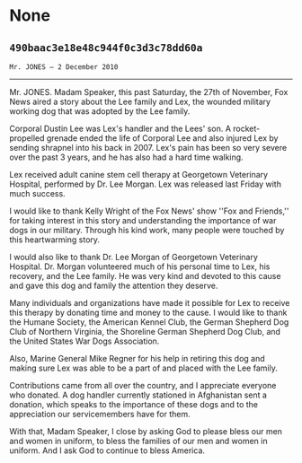 # None
## `490baac3e18e48c944f0c3d3c78dd60a`
`Mr. JONES — 2 December 2010`

---


Mr. JONES. Madam Speaker, this past Saturday, the 27th of November, 
Fox News aired a story about the Lee family and Lex, the wounded 
military working dog that was adopted by the Lee family.

Corporal Dustin Lee was Lex's handler and the Lees' son. A rocket-
propelled grenade ended the life of Corporal Lee and also injured Lex 
by sending shrapnel into his back in 2007. Lex's pain has been so very 
severe over the past 3 years, and he has also had a hard time walking.



Lex received adult canine stem cell therapy at Georgetown Veterinary 
Hospital, performed by Dr. Lee Morgan. Lex was released last Friday 
with much success.

I would like to thank Kelly Wright of the Fox News' show ''Fox and 
Friends,'' for taking interest in this story and understanding the 
importance of war dogs in our military. Through his kind work, many 
people were touched by this heartwarming story.

I would also like to thank Dr. Lee Morgan of Georgetown Veterinary 
Hospital. Dr. Morgan volunteered much of his personal time to Lex, his 
recovery, and the Lee family. He was very kind and devoted to this 
cause and gave this dog and family the attention they deserve.

Many individuals and organizations have made it possible for Lex to 
receive this therapy by donating time and money to the cause. I would 
like to thank the Humane Society, the American Kennel Club, the German 
Shepherd Dog Club of Northern Virginia, the Shoreline German Shepherd 
Dog Club, and the United States War Dogs Association.

Also, Marine General Mike Regner for his help in retiring this dog 
and making sure Lex was able to be a part of and placed with the Lee 
family.

Contributions came from all over the country, and I appreciate 
everyone who donated. A dog handler currently stationed in Afghanistan 
sent a donation, which speaks to the importance of these dogs and to 
the appreciation our servicemembers have for them.

With that, Madam Speaker, I close by asking God to please bless our 
men and women in uniform, to bless the families of our men and women in 
uniform. And I ask God to continue to bless America.
